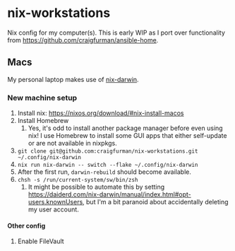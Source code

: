 # nix-workstations

Nix config for my computer(s). This is early WIP as I port over functionality
from <https://github.com/craigfurman/ansible-home>.

## Macs

My personal laptop makes use of
[nix-darwin](https://github.com/LnL7/nix-darwin).

### New machine setup

1. Install nix: <https://nixos.org/download/#nix-install-macos>
1. Install Homebrew
   1. Yes, it's odd to install another package manager before even using nix! I
      use Homebrew to install some GUI apps that either self-update or are not
      available in nixpkgs.
1. `git clone git@github.com:craigfurman/nix-workstations.git ~/.config/nix-darwin`
1. `nix run nix-darwin -- switch --flake ~/.config/nix-darwin`
1. After the first run, `darwin-rebuild` should become available.
1. `chsh -s /run/current-system/sw/bin/zsh`
   1. It might be possible to automate this by setting
      https://daiderd.com/nix-darwin/manual/index.html#opt-users.knownUsers, but
      I'm a bit paranoid about accidentally deleting my user account.

#### Other config

1. Enable FileVault
